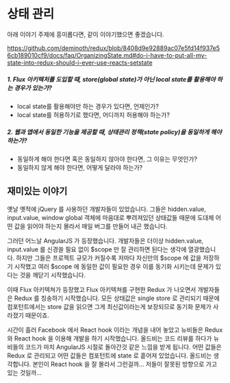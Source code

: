 # 상태 관리

아래 이야기 주제에 흥미롭다면, 같이 이야기했으면 좋겠습니다.

https://github.com/deminoth/redux/blob/8408d9e92889ac07e5fd14f937e56cb189010cf9/docs/faq/OrganizingState.md#do-i-have-to-put-all-my-state-into-redux-should-i-ever-use-reacts-setstate

##### 1. Flux 아키텍처를 도입할 때, store(global state)가 아닌 local state를 활용해야 하는 경우가 있는가?

- local state를 활용해야만 하는 경우가 있다면, 언제인가?
- local state를 허용하기로 했다면, 어디까지 허용해야 하는가?

##### 2. 웹과 앱에서 동일한 기능을 제공할 때, 상태관리 정책(state policy)을 동일하게 해야 하는가?

- 동일하게 해야 한다면 혹은 동일하지 않아야 한다면, 그 이유는 무엇인가?
- 동일하지 않게 해야 한다면, 어떻게 달라야 하는가?

## 재미있는 이야기

옛날 옛적에 jQuery 를 사용하던 개발자들이 있었습니다. 그들은 hidden.value, input.value, window global 객체에 마음대로 뿌려져있던 상태값들 때문에 도대체 어떤 값을 읽어야 하는지 몰라서 매일 버그를 만들어 내곤 했습니다.

그러던 어느날 AngularJS 가 등장했습니다. 개발자들은 더이상 hidden.value, input.value 를 신경쓸 필요 없이 $scope 만 잘 관리하면 된다는 생각에 열광했습니다. 하지만 그들은 프로젝트 규모가 커질수록 저마다 자신만의 $scope 에 값을 저장하기 시작했고 여러 \$scope 에 동일한 값이 필요한 경우 이를 동기화 시키는데 문제가 있다는 것을 깨닫기 시작했습니다.

이때 Flux 아키텍쳐가 등장했고 Flux 아키텍쳐를 구현한 Redux 가 나오면서 개발자들은 Redux 를 칭송하기 시작했습니다. 모든 상태값은 single store 로 관리되기 때문에 컴포턴트에서는 store 값을 읽으면 그게 최신값이라는게 보장되므로 동기화 문제가 사라졌기 때문이죠.

시간이 흘러 Facebook 에서 React hook 이라는 개념을 내어 놓았고 뉴비들은 Redux 와 React hook 을 이용해 개발을 하기 시작했습니다. 올드비는 코드 리뷰를 하다가 뉴비들의 코드가 마치 AngularJS 시절로 돌아간것 같은 느낌을 받게 됩니다. 어떤 값들은 Redux 로 관리되고 어떤 값들은 컴포턴트에 state 로 흩어져 있었습니다.
올드비는 생각합니다. 본인이 React hook 을 잘 몰라서 그런걸까… 저들이 잘못된 방향으로 가고 있는 것일까…
